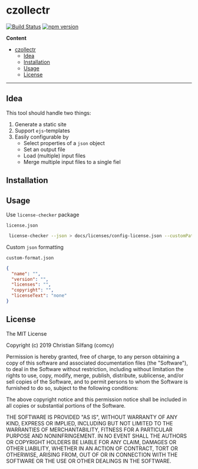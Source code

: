 # czollectr

[![Build Status](https://comcy.visualstudio.com/Tools/_apis/build/status/%5BCI%5D%20czollectr_master?branchName=master)](https://comcy.visualstudio.com/Tools/_build/latest?definitionId=3&branchName=master)
[![npm version](https://badge.fury.io/js/czollectr.svg)](https://badge.fury.io/js/czollectr)

**Content**

- [czollectr](#czollectr)
  - [Idea](#idea)
  - [Installation](#installation)
  - [Usage](#usage)
  - [License](#license)

---

## Idea

This tool should handle two things:

1. Generate a static site
2. Support `ejs`-templates
3. Easily configurable by
   - Select properties of a `json` object
   - Set an output file
   - Load (multiple) input files
   - Merge multiple input files to a single fiel

## Installation

## Usage

Use `license-checker` package

`license.json`

```bash
 license-checker --json > docs/licenses/config-license.json --customPath ./docs/licenses/custom-format.json
```

Custom `json` formatting

`custom-format.json`

```json
{
  "name": "",
  "version": "",
  "licenses": "",
  "copyright": "",
  "licenseText": "none"
}
```

## License

The MIT License

Copyright (c) 2019 Christian Silfang (comcy)

Permission is hereby granted, free of charge, to any person obtaining a copy
of this software and associated documentation files (the "Software"), to deal
in the Software without restriction, including without limitation the rights
to use, copy, modify, merge, publish, distribute, sublicense, and/or sell
copies of the Software, and to permit persons to whom the Software is
furnished to do so, subject to the following conditions:

The above copyright notice and this permission notice shall be included in
all copies or substantial portions of the Software.

THE SOFTWARE IS PROVIDED "AS IS", WITHOUT WARRANTY OF ANY KIND, EXPRESS OR
IMPLIED, INCLUDING BUT NOT LIMITED TO THE WARRANTIES OF MERCHANTABILITY,
FITNESS FOR A PARTICULAR PURPOSE AND NONINFRINGEMENT. IN NO EVENT SHALL THE
AUTHORS OR COPYRIGHT HOLDERS BE LIABLE FOR ANY CLAIM, DAMAGES OR OTHER
LIABILITY, WHETHER IN AN ACTION OF CONTRACT, TORT OR OTHERWISE, ARISING FROM,
OUT OF OR IN CONNECTION WITH THE SOFTWARE OR THE USE OR OTHER DEALINGS IN
THE SOFTWARE.
